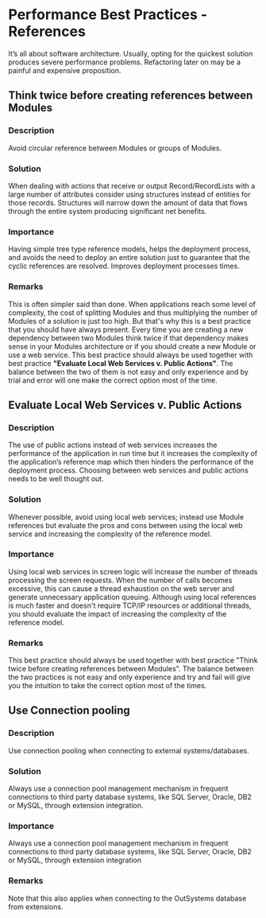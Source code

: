 # Performance Best Practices - References

It’s all about software architecture. Usually, opting for the quickest solution produces severe performance problems. Refactoring later on may be a painful and expensive proposition.

## Think twice before creating references between Modules

### Description

Avoid circular reference between Modules or groups of Modules.

### Solution

When dealing with actions that receive or output Record/RecordLists with a large number of attributes consider using structures instead of entities for those records. Structures will narrow down the amount of data that flows through the entire system producing significant net benefits.

### Importance

Having simple tree type reference models, helps the deployment process, and avoids the need to deploy an entire solution just to guarantee that the cyclic references are resolved. Improves deployment processes times.

### Remarks

This is often simpler said than done. When applications reach some level of complexity, the cost of splitting Modules and thus multiplying the number of Modules of a solution is just too high. But that's why this is a best practice that you should have always present. Every time you are creating a new dependency between two Modules think twice if that dependency makes sense in your Modules architecture or if you should create a new Module or use a web service. This best practice should always be used together with best practice **"Evaluate Local Web Services v. Public Actions"**. The balance between the two of them is not easy and only experience and by trial and error will one make the correct option most of the time.

## Evaluate Local Web Services v. Public Actions

### Description

The use of public actions instead of web services increases the performance of the application in run time but it increases the complexity of the application’s reference map which then hinders the performance of the deployment process. Choosing between web services and public actions needs to be well thought out.

### Solution

Whenever possible, avoid using local web services; instead use Module references but evaluate the pros and cons between using the local web service and increasing the complexity of the reference model.

### Importance

Using local web services in screen logic will increase the number of threads processing the screen requests. When the number of calls becomes excessive, this can cause a thread exhaustion on the web server and generate unnecessary application queuing. Although using local references is much faster and doesn't require TCP/IP resources or additional threads, you should evaluate the impact of increasing the complexity of the reference model.

### Remarks

This best practice should always be used together with best practice "Think twice before creating references between Modules". The balance between the two practices is not easy and only experience and try and fail will give you the intuition to take the correct option most of the times.

## Use Connection pooling

### Description

Use connection pooling when connecting to external systems/databases.

### Solution

Always use a connection pool management mechanism in frequent connections to third party database systems, like SQL Server, Oracle, DB2 or MySQL, through extension integration.

### Importance

Always use a connection pool management mechanism in frequent connections to third party database systems, like SQL Server, Oracle, DB2 or MySQL, through extension integration

### Remarks

Note that this also applies when connecting to the OutSystems database from extensions.

